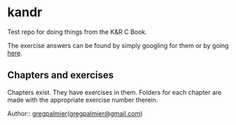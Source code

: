 # kandr

Test repo for doing things from the K&R C Book.

The exercise answers can be found by simply googling for them or by going [here](http://clc-wiki.net/wiki/K%26R2_solutions).

## Chapters and exercises

Chapters exist.  They have exercises in them.  Folders for each chapter are made with the appropriate exercise
number therein.

Author:: [gregpalmier](https://github.com/gregpalmier)(<gregpalmier@gmail.com>)
